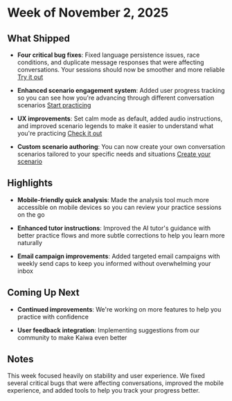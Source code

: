 # Week of November 2, 2025

## What Shipped

- **Four critical bug fixes**: Fixed language persistence issues, race conditions, and duplicate message responses that were affecting conversations. Your sessions should now be smoother and more reliable [Try it out](https://trykaiwa.com)

- **Enhanced scenario engagement system**: Added user progress tracking so you can see how you're advancing through different conversation scenarios [Start practicing](https://trykaiwa.com)

- **UX improvements**: Set calm mode as default, added audio instructions, and improved scenario legends to make it easier to understand what you're practicing [Check it out](https://trykaiwa.com)

- **Custom scenario authoring**: You can now create your own conversation scenarios tailored to your specific needs and situations [Create your scenario](https://trykaiwa.com)

## Highlights

- **Mobile-friendly quick analysis**: Made the analysis tool much more accessible on mobile devices so you can review your practice sessions on the go

- **Enhanced tutor instructions**: Improved the AI tutor's guidance with better practice flows and more subtle corrections to help you learn more naturally

- **Email campaign improvements**: Added targeted email campaigns with weekly send caps to keep you informed without overwhelming your inbox

## Coming Up Next

- **Continued improvements**: We're working on more features to help you practice with confidence

- **User feedback integration**: Implementing suggestions from our community to make Kaiwa even better

## Notes

This week focused heavily on stability and user experience. We fixed several critical bugs that were affecting conversations, improved the mobile experience, and added tools to help you track your progress better.

